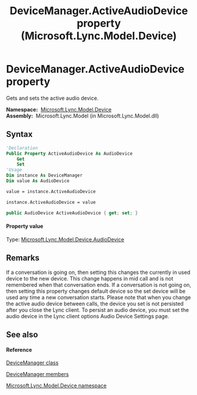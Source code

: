 ﻿---
title: DeviceManager.ActiveAudioDevice property  (Microsoft.Lync.Model.Device)
TOCTitle: 'ActiveAudioDevice property '
ms:assetid: P:Microsoft.Lync.Model.Device.DeviceManager.ActiveAudioDevice_DI_3_UC_OCS14MrefLyncWPF
ms:mtpsurl: https://msdn.microsoft.com/en-us/library/microsoft.lync.model.device.devicemanager.activeaudiodevice_di_3_uc_ocs14mreflyncwpf(v=office.15)
ms:contentKeyID: 48590583
ms.date: 07/28/2014
mtps_version: v=office.15
f1_keywords:
- Microsoft.Lync.Model.Device.DeviceManager.ActiveAudioDevice
dev_langs:
- CSharp
- JScript
- VB
- other
---

# DeviceManager.ActiveAudioDevice property

Gets and sets the active audio device.

**Namespace:**  [Microsoft.Lync.Model.Device](microsoft-lync-model-device-namespace_2.md)  
**Assembly:**  Microsoft.Lync.Model (in Microsoft.Lync.Model.dll)

## Syntax

``` vb
'Declaration
Public Property ActiveAudioDevice As AudioDevice
    Get
    Set
'Usage
Dim instance As DeviceManager
Dim value As AudioDevice

value = instance.ActiveAudioDevice

instance.ActiveAudioDevice = value
```

``` csharp
public AudioDevice ActiveAudioDevice { get; set; }
```

#### Property value

Type: [Microsoft.Lync.Model.Device.AudioDevice](audiodevice-class-microsoft-lync-model-device_2.md)  

## Remarks

If a conversation is going on, then setting this changes the currently in used device to the new device. This change happens in mid call and is not remembered when that conversation ends. If a conversation is not going on, then setting this property changes default device so the set device will be used any time a new conversation starts. Please note that when you change the active audio device between calls, the device you set is not persisted after you close the Lync client. To persist an audio device, you must set the audio device in the Lync client options Audio Device Settings page.

## See also

#### Reference

[DeviceManager class](devicemanager-class-microsoft-lync-model-device_2.md)

[DeviceManager members](devicemanager-members-microsoft-lync-model-device_2.md)

[Microsoft.Lync.Model.Device namespace](microsoft-lync-model-device-namespace_2.md)

